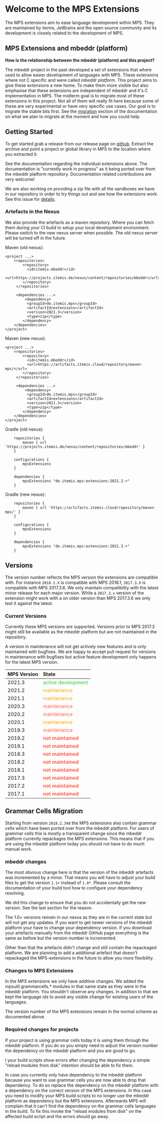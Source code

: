 <style>
table tbody tr:nth-child(1) td:nth-child(2) {
   color: limegreen;
}

table tbody tr:nth-child(2)  td:nth-child(2),
table tbody tr:nth-child(3) td:nth-child(2),
table tbody tr:nth-child(6)  td:nth-child(2)   {
    color: orange;
}


table tbody tr + tr + tr + tr td:nth-child(2) {
    color: tomato;
}

</style>
# Welcome to the MPS Extensions

The MPS extensions aim to ease language development within MPS. They are maintained by itemis, JetBrains and the open source community and its development is closely related to the development of MPS.

## MPS Extensions and mbeddr (platform)

**How is the relationship between the mbeddr (platform) and this project?**

The mbeddr project in the past developed a set of extensions that where used to  allow easier development of languages with MPS. These extensions where not C specific and were called *mbeddr platform*. This project aims to give these extensions a new home. To make them more visible but also emphasise that these extensions are independent of mbeddr and it's C implementation in MPS. The midterm goal is to migrate most of these extensions in this project. Not all of them will really fit here because some of these are very experimental or have very specific use cases. Our goal is to migrate the stable bits first. See the [migration](Migrating) section of the documentation on what we plan to migrate at the moment and how you could help.

## Getting Started

To get started grab a release from our release page on [github](https://github.com/JetBrains/MPS-extensions/releases). Extract the archive and point a project or global library in MPS to the location where you extracted it.

See the documentation regarding the individual extensions above. The documentation is "currently work in progress" as it being ported over from the mbeddr platform repository. Documentation related contributions are very welcome!

We are also working on providing a zip file with all the sandboxes we have in our repository in order to try things out and see how the extensions work. See this issue for [details](https://github.com/JetBrains/MPS-extensions/issues/15).

### Artefacts in the Nexus

We also provide the artefacts as a maven repository. Where you can fetch them during your CI build to setup your local development environment.
Please switch to the new nexus server when possible. The old nexus server will be turned off in the future.

Maven (old nexus):

```
<project ...>
	<repositories>
	    <repository>
	      <id>itemis.mbeddr</id>
	      <url>https://projects.itemis.de/nexus/content/repositories/mbeddr</url>
	    </repository>
	 </repositories>

	 <dependencies ...>
		 <dependency>
		  <groupId>de.itemis.mps</groupId>
		  <artifactId>extensions</artifactId>
		  <version>2021.3</version>
		  <type>zip</type>
		</dependency>
	</dependencies>
</project>
```

Maven (new nexus):

```
<project ...>
	<repositories>
	    <repository>
	      <id>itemis.mbeddr</id>
	      <url>https://artifacts.itemis.cloud/repository/maven-mps/</url>
	    </repository>
	 </repositories>

	 <dependencies ...>
		 <dependency>
		  <groupId>de.itemis.mps</groupId>
		  <artifactId>extensions</artifactId>
		  <version>2021.3</version>
		  <type>zip</type>
		</dependency>
	</dependencies>
</project>
```

Gradle (old nexus):

```
    repositories {
        maven { url 'https://projects.itemis.de/nexus/content/repositories/mbeddr' }
    }

	configurations {
        mpsExtensions
    }

    dependencies {
        mpsExtensions "de.itemis.mps:extensions:2021.2.+"
    }
```

Gradle (new nexus):

```
    repositories {
        maven { url 'https://artifacts.itemis.cloud/repository/maven-mps/' }
    }

	configurations {
        mpsExtensions
    }

    dependencies {
        mpsExtensions "de.itemis.mps:extensions:2021.3.+"
    }
```

## Versions

The version number reflects the MPS version the extensions are compatible with. For instance `2018.1.X` is compatible with MPS 2018.1, `2017.3.X` is compatible with MPS 2017.3.6. We only maintain compatibility with the latest minor release for each major version. While a `2017.3.x` version of the extension might work with a on older version than MPS 2017.3.6 we only test it against the latest.

### Current Versions

Currently these MPS versions are supported. Versions prior to MPS 2017.3 might still be available as the mbeddr platform but are not maintained in the repository.

A version in maintenance will not get actively new features and is only maintained with bugfixes. We are happy to accept pull request for versions in maintenance with bugfixes but active feature development only happens for the latest MPS version.

| MPS Version | State |
|:--|:--|
| 2021.3 | active development |
| 2021.2 | maintenance |
| 2021.1 | maintenance |
| 2020.3 | maintenance |
| 2020.2 | maintenance |
| 2020.1 | maintenance |
| 2019.3 | maintenance |
| 2019.2 | **not maintained**  |
| 2019.1 | **not maintained**  |
| 2018.3 | **not maintained** |
| 2018.2 | **not maintained**  |
| 2018.1 | **not maintained** |
| 2017.3 | **not maintained** |
| 2017.2 | **not maintained** |
| 2017.1 | **not maintained** |


## Grammar Cells Migration

Starting from version `2018.2.348` the MPS extensions also contain grammar cells which have been ported over from the mbeddr platform. For users of grammar cells this is mostly a transparent change since the mbeddr platform currently repackages the MPS extensions. This means that if you are using the mbeddr platform today you should not have to do much manual work.

### mbeddr changes

The most obvious change here is that the version of the mbeddr artefacts was incremented by a minor. That means you will have to adjust your build files to get the version `1.1+` instead of `1.0*`. Please consult the documentation of your build tool how to configure your dependency resolving.

We did this change to ensure that you do not accidentally get the new version. See the last section for the reason.

The 1.0+ versions remain in our nexus as they are in the current state but will not get any updates. If you want to get newer versions of the mbeddr platform your have to change your dependency version. If you download your artefacts manually from the mbeddr GitHub page everything is the same as before but the version number is incremented.

Other than that the artefacts didn't change and still contain the repackaged platform. We are planning to add a additional artefact that doesn't repackaged the MPS-extensions in the future to allow you more flexibility.

### Changes to MPS Extensions

In the MPS extensions we only have additive changes. We added the mpsutil.grammarcells.* modules in that same state as they were in the mbeddr platform. You shouldn't observe any changes. In addition to that we kept the language ids to avoid any visible change for existing users of the languages.

The version number of the MPS extensions remain in the normal scheme as documented above.

### Required changes for projects

If your project is using grammar cells today it is using them through the mbeddr platform. If you do so you simply need to adjust the version number the  dependency on the mbeddr platform and you are good to go.

I your build scripts show errors after changing the dependency a simple "reload modules from disk" intention should be able to fix them.

In case you currently only have dependency to the mbeddr platform because you want to use grammar cells you are now able to drop that dependency. To do so replace the dependency on the mbeddr platform with a dependency on the correct version of the MPS extensions. In this case you need to modify your MPS build scripts to no longer use the mbeddr platform as dependency but the MPS extensions. Afterwards MPS will complain that it can't find the dependency on the grammar cells languages in the build. To fix this invoke the "reload modules from disk" on the affected build script and the errors should go away.
